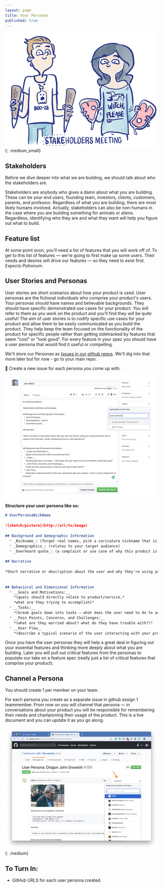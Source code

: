 ```yaml
---
layout: page
title: User Personas
published: true
---
```



![](img/stakeholders-meeting.gif){: .medium_small}

## Stakeholders

Before we dive deeper into what we are building, we should talk about who the stakeholders are.  

Stakeholders are anybody who gives a damn about what you are building. These can be your end users, founding team, investors, clients, customers, parents, and professor.  Regardless of what you are building, there are most likely humans involved. Actually, stakeholders can also be non-humans in the case where you are building something for animals or aliens. Regardless, identifying who they are and what they want will help you figure out what to build.


## Feature list

At some point soon, you'll need a list of features that you will work off of. To get to this list of features — we're going to first make up some users. Their needs and desires will drive our features — so they need to exist first. *Expecto Patronum.*

## User Stories and Personas

User stories are short scenarios about how your product is used.  User personas are the fictional individuals who comprise your product's users.  Your personas should have names and believable backgrounds.  They should have specific demonstrated use cases for your product.  You will refer to them as you work on the product and you'll find they will be quite useful!  The aim of user stories is to codify specific use cases for your product and allow them to be easily communicated as you build the product.  They help keep the team focused on the functionality of the product for specific people rather than getting sidetracked by features that seem "cool" or "look good".  For every feature in your spec you should have a user persona that would find it useful or compelling.

We'll store our Personas as [Issues in our github repos](https://help.github.com/articles/creating-an-issue/). We'll dig into that more later but for now - go to your main repo. 

🚀 Create a new issue for each persona you come up with.

![](img/user-personas.jpg)

__Structure your user persona like so:__

```markdown
# UserPersonaNickName

![sketch/picture](http://url/to/image)

## Background and Demographic Information
  * _Nickname_: (forget real names, pick a caricature nickname that is memorable)
  * _Demographics_: (relates to your target audience)
  * _Overheard quote_: (a complaint or use case of why this product is for them)

## Narrative

*Short narrative or description about the user and why they're using your product/service (try to capture their attitudes, needs, problems/concerns, and experience)*

 
## Behavioral and Dimensional Information
  * __Goals and Motivations:__
    *(goals should directly relate to product/service,*
    *what are they trying to accomplish)*
  * __Tasks:__
    *(break goals down into tasks — what does the user need to do to accomplish a particular goal)*
  * __Pain Points, Concerns, and Challenges:__
    *(what are they worried about? what do they have trouble with?)*
  * __User Flow__
    *(describe a typical scenario of the user interacting with your product – this is a short ordered list of actions)*
```


Once you have the user personas they will help a great deal in figuring out your essential features and thinking more deeply about what you are building. Later you will pull out critical features from the personas to populate our take on a feature spec (really just a list of critical features that comprise your product).


## Channel a Persona

You should create 1 per member on your team. 

For each persona you create as a separate issue in github assign 1 teammember.  From now on you will channel that persona — in conversations about your product you will be responsible for remembering their needs and championing their usage of the product.  This is a live document and you can update it as you go along.

![](img/assign-issue.jpg){: .medium}


## To Turn In:

* GitHub URLS for each user persona created. 